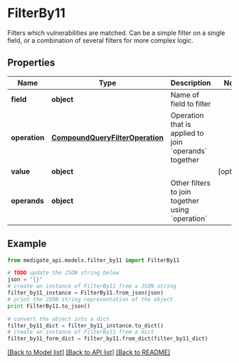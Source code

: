 # FilterBy11

Filters which vulnerabilities are matched. Can be a simple filter on a single field, or a combination of several filters for more complex logic.

## Properties
Name | Type | Description | Notes
------------ | ------------- | ------------- | -------------
**field** | **object** | Name of field to filter | 
**operation** | [**CompoundQueryFilterOperation**](CompoundQueryFilterOperation.md) | Operation that is applied to join &#x60;operands&#x60; together | 
**value** | **object** |  | [optional] 
**operands** | **object** | Other filters to join together using &#x60;operation&#x60; | 

## Example

```python
from medigate_api.models.filter_by11 import FilterBy11

# TODO update the JSON string below
json = "{}"
# create an instance of FilterBy11 from a JSON string
filter_by11_instance = FilterBy11.from_json(json)
# print the JSON string representation of the object
print FilterBy11.to_json()

# convert the object into a dict
filter_by11_dict = filter_by11_instance.to_dict()
# create an instance of FilterBy11 from a dict
filter_by11_form_dict = filter_by11.from_dict(filter_by11_dict)
```
[[Back to Model list]](../README.md#documentation-for-models) [[Back to API list]](../README.md#documentation-for-api-endpoints) [[Back to README]](../README.md)


